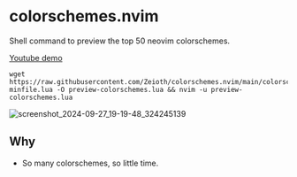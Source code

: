 # colorschemes.nvim
Shell command to preview the top 50 neovim colorschemes.

[Youtube demo](https://www.youtube.com/watch?v=9iTfufJ67-o)

```
wget https://raw.githubusercontent.com/Zeioth/colorschemes.nvim/main/colorschemes-minfile.lua -O preview-colorschemes.lua && nvim -u preview-colorschemes.lua
```

![screenshot_2024-09-27_19-19-48_324245139](https://github.com/user-attachments/assets/5f20a92d-eba6-491b-af76-7e1255f3b88a)

## Why
* So many colorschemes, so little time.

